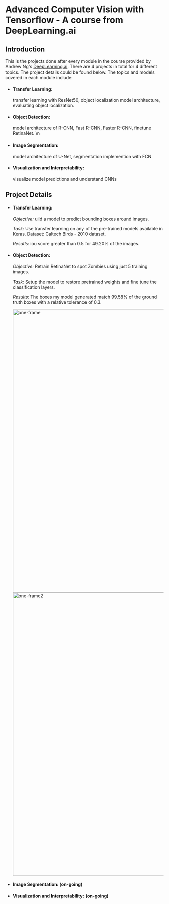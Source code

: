 # Advanced Computer Vision with Tensorflow - A course from DeepLearning.ai
## Introduction
This is the projects done after every module in the course provided by Andrew Ng's [DeepLearning.ai](https://www.coursera.org/learn/advanced-computer-vision-with-tensorflow/). There are 4 projects in total for 4 different topics. The project details could be found below. The topics and models covered in each module include:

* #### Transfer Learning:
  transfer learning with ResNet50, object localization model architecture, evaluating object localization. 

* #### Object Detection:
  model architecture of R-CNN, Fast R-CNN, Faster R-CNN, finetune RetinaNet. \n

* #### Image Segmentation:
  model architecture of U-Net, segmentation implemention with FCN

* #### Visualization and Interpretability:
  visualize model predictions and understand CNNs


## Project Details
* #### Transfer Learning:
  *Objective:* uild a model to predict bounding boxes around images.

  *Task:* Use transfer learning on any of the pre-trained models available in Keras. Dataset: Caltech Birds - 2010 dataset.

  *Resutls:* iou score greater than 0.5 for 49.20% of the images.
  
* #### Object Detection:
  *Objective:* Retrain RetinaNet to spot Zombies using just 5 training images.
  
  *Task:* Setup the model to restore pretrained weights and fine tune the classification layers.
  
  *Results:* The boxes my model generated match 99.58% of the ground truth boxes with a relative tolerance of 0.3.
  
  <img src="https://github.com/ngol0/advanced-computer-vision-learning/blob/main/gif_frame_189.jpg" width="900" title="one-frame">
  <img src="https://github.com/ngol0/advanced-computer-vision-learning/blob/main/gif_frame_236.jpg" width="900" title="one-frame2">
  
* #### Image Segmentation: (on-going)
  
* #### Visualization and Interpretability: (on-going)
